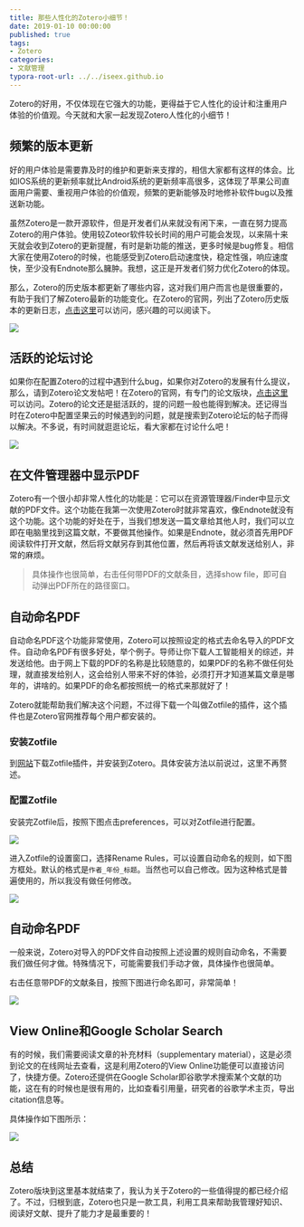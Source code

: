 ```yaml
---
title: 那些人性化的Zotero小细节！
date: 2019-01-10 00:00:00
published: true
tags:
- Zotero
categories:
- 文献管理
typora-root-url: ../../iseex.github.io
---
```


Zotero的好用，不仅体现在它强大的功能，更得益于它人性化的设计和注重用户体验的价值观。今天就和大家一起发现Zotero人性化的小细节！

## 频繁的版本更新

好的用户体验是需要靠及时的维护和更新来支撑的，相信大家都有这样的体会。比如IOS系统的更新频率就比Android系统的更新频率高很多，这体现了苹果公司直面用户需要、重视用户体验的价值观，频繁的更新能够及时地修补软件bug以及推送新功能。

虽然Zotero是一款开源软件，但是开发者们从来就没有闲下来，一直在努力提高Zotero的用户体验。使用较Zoteor软件较长时间的用户可能会发现，以来隔十来天就会收到Zotero的更新提醒，有时是新功能的推送，更多时候是bug修复。相信大家在使用Zotero的时候，也能感受到Zotero启动速度快，稳定性强，响应速度快，至少没有Endnote那么臃肿。我想，这正是开发者们努力优化Zotero的体现。

那么，Zotero的历史版本都更新了哪些内容，这对我们用户而言也是很重要的，有助于我们了解Zotero最新的功能变化。在Zotero的官网，列出了Zotero历史版本的更新日志，[点击这里](https://www.zotero.org/support/changelog)可以访问，感兴趣的可以阅读下。

![](/assets/images/posts/zotero/zotero-changelog.png)

## 活跃的论坛讨论

如果你在配置Zotero的过程中遇到什么bug，如果你对Zotero的发展有什么提议，那么，请到Zotero论文发帖吧！在Zotero的官网，有专门的论文版块，[点击这里](https://forums.zotero.org/discussions)可以访问。Zotero的论文还是挺活跃的，提的问题一般也能得到解决。还记得当时在Zotero中配置坚果云的时候遇到的问题，就是搜索到Zotero论坛的帖子而得以解决。不多说，有时间就逛逛论坛，看大家都在讨论什么吧！

![](/assets/images/posts/zotero/zotero-forums.png)

## 在文件管理器中显示PDF

Zotero有一个很小却非常人性化的功能是：它可以在资源管理器/Finder中显示文献的PDF文件。这个功能在我第一次使用Zotero时就非常喜欢，像Endnote就没有这个功能。这个功能的好处在于，当我们想发送一篇文章给其他人时，我们可以立即在电脑里找到这篇文献，不要做其他操作。如果是Endnote，就必须首先用PDF阅读软件打开文献，然后将文献另存到其他位置，然后再将该文献发送给别人，非常的麻烦。

> 具体操作也很简单，右击任何带PDF的文献条目，选择show file，即可自动弹出PDF所在的路径窗口。

## 自动命名PDF

自动命名PDF这个功能非常使用，Zotero可以按照设定的格式去命名导入的PDF文件。自动命名PDF有很多好处，举个例子。导师让你下载人工智能相关的综述，并发送给他。由于网上下载的PDF的名称是比较随意的，如果PDF的名称不做任何处理，就直接发给别人，这会给别人带来不好的体验，必须打开才知道某篇文章是哪年的，讲啥的。如果PDF的命名都按照统一的格式来那就好了！

Zotero就能帮助我们解决这个问题，不过得下载一个叫做Zotfile的插件，这个插件也是Zotero官网推荐每个用户都安装的。

### 安装Zotfile

到[网站](http://zotfile.com)下载Zotfile插件，并安装到Zotero。具体安装方法以前说过，这里不再赘述。

### 配置Zotfile

安装完Zotfile后，按照下图点击preferences，可以对Zotfile进行配置。

![](/assets/images/posts/zotero/Zotfile-settings.png)

进入Zotfile的设置窗口，选择Rename Rules，可以设置自动命名的规则，如下图方框处。默认的格式是`作者_年份_标题`。当然也可以自己修改。因为这种格式是普遍使用的，所以我没有做任何修改。

![](/assets/images/posts/zotero/Zotfile-rename-settings.png)

## 自动命名PDF

一般来说，Zotero对导入的PDF文件自动按照上述设置的规则自动命名，不需要我们做任何才做。特殊情况下，可能需要我们手动才做，具体操作也很简单。

右击任意带PDF的文献条目，按照下图进行命名即可，非常简单！

![](/assets/images/posts/zotero/PDF-rename.png)

## View Online和Google Scholar Search

有的时候，我们需要阅读文章的补充材料（supplementary material），这是必须到论文的在线网址去查看，这是利用Zotero的View Online功能便可以直接访问了，快捷方便。Zotero还提供在Google Scholar即谷歌学术搜索某个文献的功能，这在有的时候也是很有用的，比如查看引用量，研究者的谷歌学术主页，导出citation信息等。

具体操作如下图所示：

![](/assets/images/posts/zotero/refs-view-online.png)

## 总结

Zotero版块到这里基本就结束了，我认为关于Zotero的一些值得提的都已经介绍了。不过，归根到底，Zotero也只是一款工具，利用工具来帮助我管理好知识、阅读好文献、提升了能力才是最重要的！